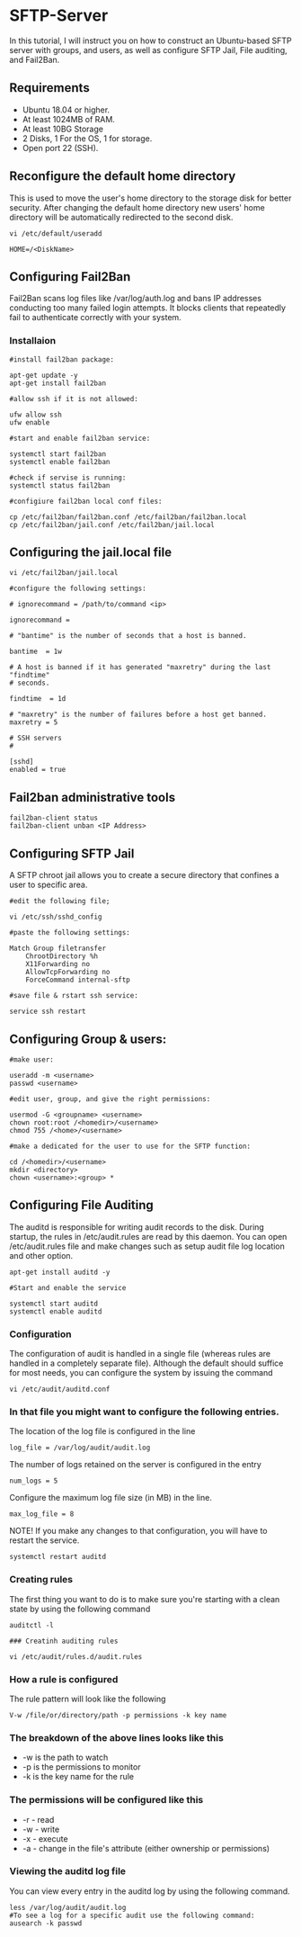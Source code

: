 
# SFTP-Server
In this tutorial, I will instruct you on how to construct an Ubuntu-based SFTP server with groups, and users, as well as configure SFTP Jail, File auditing, and Fail2Ban.


## Requirements
- Ubuntu 18.04 or higher.
- At least 1024MB of RAM.
- At least 10BG Storage 
- 2 Disks, 1 For the OS, 1 for storage.
- Open port 22 (SSH).

## Reconfigure the default home directory
This is used to move the user's home directory to the storage disk for better security. After changing the default home directory new users' home directory will be automatically redirected to the second disk.
```nh
vi /etc/default/useradd

HOME=/<DiskName>
```

## Configuring Fail2Ban
Fail2Ban scans log files like /var/log/auth.log and bans IP addresses conducting too many failed login attempts. It blocks clients that repeatedly fail to authenticate correctly with your system.
### Installaion
```nh
#install fail2ban package:

apt-get update -y
apt-get install fail2ban

#allow ssh if it is not allowed:

ufw allow ssh
ufw enable

#start and enable fail2ban service:

systemctl start fail2ban
systemctl enable fail2ban

#check if servise is running:
systemctl status fail2ban

#configiure fail2ban local conf files:

cp /etc/fail2ban/fail2ban.conf /etc/fail2ban/fail2ban.local
cp /etc/fail2ban/jail.conf /etc/fail2ban/jail.local
```

## Configuring the jail.local file
```nh
vi /etc/fail2ban/jail.local

#configure the following settings:

# ignorecommand = /path/to/command <ip>

ignorecommand =

# "bantime" is the number of seconds that a host is banned.

bantime  = 1w

# A host is banned if it has generated "maxretry" during the last "findtime"
# seconds.

findtime  = 1d

# "maxretry" is the number of failures before a host get banned.
maxretry = 5

# SSH servers
#

[sshd]
enabled = true
```

## Fail2ban administrative tools
```nh
fail2ban-client status
fail2ban-client unban <IP Address>
```

## Configuring SFTP Jail
A SFTP chroot jail allows you to create a secure directory that confines a user to specific area.
```nh
#edit the following file;

vi /etc/ssh/sshd_config

#paste the following settings:

Match Group filetransfer
    ChrootDirectory %h
    X11Forwarding no
    AllowTcpForwarding no
    ForceCommand internal-sftp

#save file & rstart ssh service:

service ssh restart
```

## Configuring Group & users:
```nh
#make user: 

useradd -m <username>
passwd <username>

#edit user, group, and give the right permissions:

usermod -G <groupname> <username>
chown root:root /<homedir>/<username>
chmod 755 /<home>/<username>

#make a dedicated for the user to use for the SFTP function:

cd /<homedir>/<username>
mkdir <directory>
chown <username>:<group> *
```

## Configuring File Auditing
The auditd is responsible for writing audit records to the disk. During startup, the rules in /etc/audit.rules are read by this daemon. You can open /etc/audit.rules file and make changes such as setup audit file log location and other option. 
```nh
apt-get install auditd -y 

#Start and enable the service

systemctl start auditd
systemctl enable auditd
```

### Configuration
The configuration of audit is handled in a single file (whereas rules are handled in a completely separate file). Although the default should suffice for most needs, you can configure the system by issuing the command
```nh
vi /etc/audit/auditd.conf
```

### In that file you might want to configure the following entries.
The location of the log file is configured in the line
```nh
log_file = /var/log/audit/audit.log
```
The number of logs retained on the server is configured in the entry
```nh
num_logs = 5
```
Configure the maximum log file size (in MB) in the line.
```nh
max_log_file = 8
```
NOTE! If you make any changes to that configuration, you will have to restart the service.
```nh
systemctl restart auditd
```
### Creating rules
The first thing you want to do is to make sure you're starting with a clean state by using the following command
```nh
auditctl -l

### Creatinh auditing rules

vi /etc/audit/rules.d/audit.rules
```
### How a rule is configured
The rule pattern will look like the following
```nh
V-w /file/or/directory/path -p permissions -k key name
```
### The breakdown of the above lines looks like this
- -w is the path to watch
- -p is the permissions to monitor
- -k is the key name for the rule
### The permissions will be configured like this
- -r - read
- -w - write
- -x - execute
- -a - change in the file's attribute (either ownership or permissions)
### Viewing the auditd log file
You can view every entry in the auditd log by using the following command.
```nh
less /var/log/audit/audit.log 
#To see a log for a specific audit use the following command:
ausearch -k passwd
```

